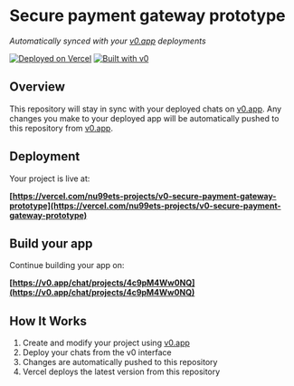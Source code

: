 # Secure payment gateway prototype

*Automatically synced with your [v0.app](https://v0.app) deployments*

[![Deployed on Vercel](https://img.shields.io/badge/Deployed%20on-Vercel-black?style=for-the-badge&logo=vercel)](https://vercel.com/nu99ets-projects/v0-secure-payment-gateway-prototype)
[![Built with v0](https://img.shields.io/badge/Built%20with-v0.app-black?style=for-the-badge)](https://v0.app/chat/projects/4c9pM4Ww0NQ)

## Overview

This repository will stay in sync with your deployed chats on [v0.app](https://v0.app).
Any changes you make to your deployed app will be automatically pushed to this repository from [v0.app](https://v0.app).

## Deployment

Your project is live at:

**[https://vercel.com/nu99ets-projects/v0-secure-payment-gateway-prototype](https://vercel.com/nu99ets-projects/v0-secure-payment-gateway-prototype)**

## Build your app

Continue building your app on:

**[https://v0.app/chat/projects/4c9pM4Ww0NQ](https://v0.app/chat/projects/4c9pM4Ww0NQ)**

## How It Works

1. Create and modify your project using [v0.app](https://v0.app)
2. Deploy your chats from the v0 interface
3. Changes are automatically pushed to this repository
4. Vercel deploys the latest version from this repository
